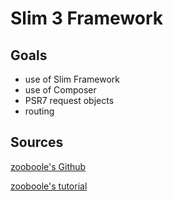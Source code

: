 
# Slim 3 Framework

## Goals

* use of Slim Framework
* use of Composer
* PSR7 request objects
* routing

## Sources

[zooboole's Github](https://github.com/zooboole/Slim3-First-Application)

[zooboole's tutorial](https://phpocean.com/tutorials/back-end/workouts-with-slim-3-part-3-routing/44)
